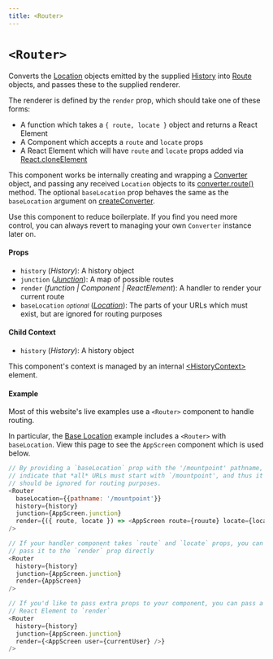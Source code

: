 ```yaml
---
title: <Router>
---
```


# `<Router>`

Converts the [Location](../junctions/Location.md) objects emitted by the supplied [History](https://github.com/mjackson/history#properties) into [Route](../junctions/Route.md) objects, and passes these to the supplied renderer.

The renderer is defined by the `render` prop, which should take one of these forms:

- A function which takes a `{ route, locate }` object and returns a React Element
- A Component which accepts a `route` and `locate` props
- A React Element which will have `route` and `locate` props added via [React.cloneElement](https://facebook.github.io/react/docs/react-api.html#cloneelement)

This component works be internally creating and wrapping a [Converter](../junctions/Converter.md) object, and passing any received `Location` objects to its [converter.route()](../junctions/Converter.md#routelocation) method. The optional `baseLocation` prop behaves the same as the `baseLocation` argument on [createConverter](../junctions/createConverter.md).

Use this component to reduce boilerplate. If you find you need more control, you can always revert to managing your own `Converter` instance later on.

#### Props

* `history` (*History*): A history object
* `junction` (*[Junction](../junctions/Junction.md)*): A map of possible routes
* `render` (*function | Component | ReactElement*): A handler to render your current route
* `baseLocation` *<small>optional</small>* (*[Location](../junctions/Location.md)*): The parts of your URLs which must exist, but are ignored for routing purposes

#### Child Context

* `history` (*History*): A history object

This component's context is managed by an internal [&lt;HistoryContext&gt;](HistoryContext.md) element.

#### Example

Most of this website's live examples use a `<Router>` component to handle routing.

In particular, the [Base Location](/examples/BaseLocation.js) example includes a `<Router>` with `baseLocation`. View this page to see the `AppScreen` component which is used below.

```js
// By providing a `baseLocation` prop with the '/mountpoint' pathname, we
// indicate that *all* URLs must start with `/mountpoint', and thus it
// should be ignored for routing purposes.
<Router
  baseLocation={{pathname: '/mountpoint'}}
  history={history}
  junction={AppScreen.junction}
  render={({ route, locate }) => <AppScreen route={rouute} locate={locate} />}
/>

// If your handler component takes `route` and `locate` props, you can
// pass it to the `render` prop directly
<Router
  history={history}
  junction={AppScreen.junction}
  render={AppScreen}
/>

// If you'd like to pass extra props to your component, you can pass a
// React Element to `render`
<Router
  history={history}
  junction={AppScreen.junction}
  render={<AppScreen user={currentUser} />}
/>
```

